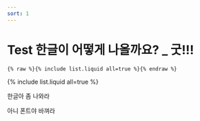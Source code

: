 ```yaml
---
sort: 1
---
```


# Test 한글이 어떻게 나올까요? _ 굿!!!

```
{% raw %}{% include list.liquid all=true %}{% endraw %}
```

{% include list.liquid all=true %}



한글아 좀 나와라

아니 폰트야 바껴라
